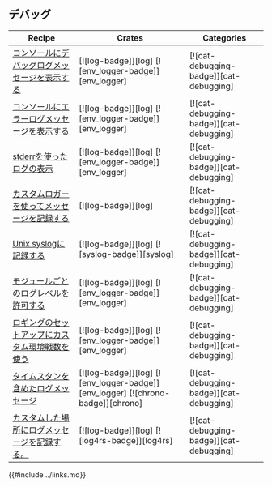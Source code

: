 ## デバッグ

| Recipe | Crates | Categories |
|--------|--------|------------|
| [コンソールにデバッグログメッセージを表示する][ex-log-debug] | [![log-badge]][log] [![env_logger-badge]][env_logger] | [![cat-debugging-badge]][cat-debugging] |
| [コンソールにエラーログメッセージを表示する][ex-log-error] | [![log-badge]][log] [![env_logger-badge]][env_logger] | [![cat-debugging-badge]][cat-debugging] |
| [stderrを使ったログの表示][ex-log-stdout] | [![log-badge]][log] [![env_logger-badge]][env_logger] | [![cat-debugging-badge]][cat-debugging] |
| [カスタムロガーを使ってメッセージを記録する][ex-log-custom-logger] | [![log-badge]][log] | [![cat-debugging-badge]][cat-debugging] |
| [Unix syslogに記録する][ex-log-syslog] | [![log-badge]][log] [![syslog-badge]][syslog] | [![cat-debugging-badge]][cat-debugging] |
| [モジュールごとのログレベルを許可する][ex-log-mod] | [![log-badge]][log] [![env_logger-badge]][env_logger] | [![cat-debugging-badge]][cat-debugging] |
| [ロギングのセットアップにカスタム環境戦数を使う][ex-log-env-variable] | [![log-badge]][log] [![env_logger-badge]][env_logger] | [![cat-debugging-badge]][cat-debugging] |
| [タイムスタンを含めたログメッセージ][ex-log-timestamp] | [![log-badge]][log] [![env_logger-badge]][env_logger] [![chrono-badge]][chrono] | [![cat-debugging-badge]][cat-debugging] |
| [カスタムした場所にログメッセージを記録する。][ex-log-custom] | [![log-badge]][log] [![log4rs-badge]][log4rs] | [![cat-debugging-badge]][cat-debugging] |

[ex-log-debug]: development_tools/debugging/log.html#log-a-debug-message-to-the-console
[ex-log-error]: development_tools/debugging/log.html#log-an-error-message-to-the-console
[ex-log-stdout]: development_tools/debugging/log.html#log-to-stdout-instead-of-stderr
[ex-log-custom-logger]:  development_tools/debugging/log.html#log-messages-with-a-custom-logger
[ex-log-syslog]: development_tools/debugging/log.html#log-to-the-unix-syslog
[ex-log-mod]: development_tools/debugging/config_log.html#enable-log-levels-per-module
[ex-log-env-variable]: development_tools/debugging/config_log.html#use-a-custom-environment-variable-to-set-up-logging
[ex-log-timestamp]: development_tools/debugging/config_log.html#include-timestamp-in-log-messages
[ex-log-custom]: development_tools/debugging/config_log.html#log-messages-to-a-custom-location

{{#include ../links.md}}
